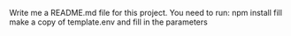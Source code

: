 Write me a README.md file for this project.
You need to run:
npm install
fill make a copy of template.env and fill in the parameters
